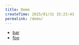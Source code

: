 ```yaml
---
title: Demo
createTime: 2025/01/31 15:23:43
permalink: /demo/
---
```


- [bar](./bar.md)
- [foo](./foo.md)
